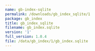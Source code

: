 ```yaml
---
name: gb-index-sqlite
permalink: /downloads/gb_index_sqlite/1
package: gb_index
title: gb_index_sqlite
filename: gb_index.sqlite
version: '1'
full_version: 1.0.4
file: /data/gb_index/1/gb_index.sqlite
---
```

